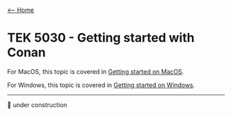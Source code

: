 [<-- Home](/)

# TEK 5030 - Getting started with Conan

For MacOS, this topic is covered in [Getting started on MacOS](macos.md).

For Windows, this topic is covered in [Getting started on Windows](windows.md).

---

🚧 under construction